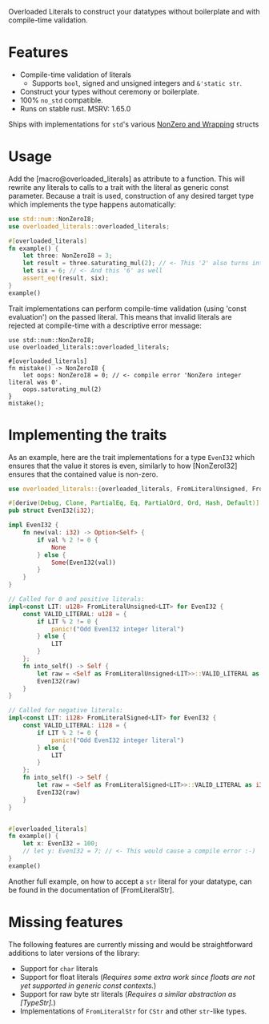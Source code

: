 Overloaded Literals to construct your datatypes without boilerplate and with compile-time validation.

# Features
- Compile-time validation of literals
  - Supports `bool`, signed and unsigned integers and `&'static str`.
- Construct your types without ceremony or boilerplate.
- 100% `no_std` compatible.
- Runs on stable rust. MSRV: 1.65.0

Ships with implementations for `std`'s various [NonZero and Wrapping](https://doc.rust-lang.org/stable/std/num/index.html) structs

# Usage
Add the [macro@overloaded_literals] as attribute to a function.
This will rewrite any literals to calls to a trait with the literal as generic const parameter.
Because a trait is used, construction of any desired target type which implements the type happens automatically:

```rust
use std::num::NonZeroI8;
use overloaded_literals::overloaded_literals;

#[overloaded_literals]
fn example() {
    let three: NonZeroI8 = 3;
    let result = three.saturating_mul(2); // <- This '2' also turns into a `NonZero` automatically because of the signature of `saturating_mul`.
    let six = 6; // <- And this '6' as well
    assert_eq!(result, six);
}
example()
```

Trait implementations can perform compile-time validation  (using 'const evaluation') on the passed literal.
This means that invalid literals are rejected at compile-time with a descriptive error message:

```compile_fail
use std::num::NonZeroI8;
use overloaded_literals::overloaded_literals;

#[overloaded_literals]
fn mistake() -> NonZeroI8 {
    let oops: NonZeroI8 = 0; // <- compile error 'NonZero integer literal was 0'.
    oops.saturating_mul(2)
}
mistake();
```

# Implementing the traits
As an example, here are the trait implementations for a type `EvenI32` which ensures that the value it stores is even, similarly to how [NonZeroI32] ensures that the contained value is non-zero.

```rust
use overloaded_literals::{overloaded_literals, FromLiteralUnsigned, FromLiteralSigned};

#[derive(Debug, Clone, PartialEq, Eq, PartialOrd, Ord, Hash, Default)]
pub struct EvenI32(i32);

impl EvenI32 {
    fn new(val: i32) -> Option<Self> {
        if val % 2 != 0 {
            None
        } else {
            Some(EvenI32(val))
        }
    }
}

// Called for 0 and positive literals:
impl<const LIT: u128> FromLiteralUnsigned<LIT> for EvenI32 {
    const VALID_LITERAL: u128 = {
        if LIT % 2 != 0 {
            panic!("Odd EvenI32 integer literal")
        } else {
            LIT
        }
    };
    fn into_self() -> Self {
        let raw = <Self as FromLiteralUnsigned<LIT>>::VALID_LITERAL as i32;
        EvenI32(raw)
    }
}

// Called for negative literals:
impl<const LIT: i128> FromLiteralSigned<LIT> for EvenI32 {
    const VALID_LITERAL: i128 = {
        if LIT % 2 != 0 {
            panic!("Odd EvenI32 integer literal")
        } else {
            LIT
        }
    };
    fn into_self() -> Self {
        let raw = <Self as FromLiteralSigned<LIT>>::VALID_LITERAL as i32;
        EvenI32(raw)
    }
}


#[overloaded_literals]
fn example() {
    let x: EvenI32 = 100;
    // let y: EvenI32 = 7; // <- This would cause a compile error :-)
}
example()
```

Another full example, on how to accept a `str` literal for your datatype, can be found in the documentation of  [FromLiteralStr].

# Missing features
The following features are currently missing and would be straightforward additions to later versions of the library:
- Support for `char` literals
- Support for float literals (_Requires some extra work since floats are not yet supported in generic const contexts._)
- Support for raw byte str literals (_Requires a similar abstraction as [TypeStr]._)
- Implementations of `FromLiteralStr` for `CStr` and other `str`-like types.
